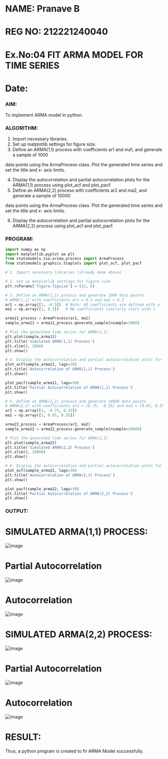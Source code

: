 # NAME: Pranave B
# REG NO: 212221240040

# Ex.No:04   FIT ARMA MODEL FOR TIME SERIES
# Date: 

### AIM:
To implement ARMA model in python.

### ALGORITHM:
1. Import necessary libraries.
2. Set up matplotlib settings for figure size.
3. Define an ARMA(1,1) process with coefficients ar1 and ma1, and generate a sample of 1000

data points using the ArmaProcess class. Plot the generated time series and set the title and x-
axis limits.

4. Display the autocorrelation and partial autocorrelation plots for the ARMA(1,1) process using
plot_acf and plot_pacf.
5. Define an ARMA(2,2) process with coefficients ar2 and ma2, and generate a sample of 10000

data points using the ArmaProcess class. Plot the generated time series and set the title and x-
axis limits.

6. Display the autocorrelation and partial autocorrelation plots for the ARMA(2,2) process using
plot_acf and plot_pacf.

### PROGRAM:
```python
import numpy as np
import matplotlib.pyplot as plt
from statsmodels.tsa.arima_process import ArmaProcess
from statsmodels.graphics.tsaplots import plot_acf, plot_pacf

# 1. Import necessary libraries (already done above)

# 2. Set up matplotlib settings for figure size
plt.rcParams['figure.figsize'] = (12, 6)

# 3. Define an ARMA(1,1) process and generate 1000 data points
# ARMA(1,1) with coefficients ar1 = 0.5 and ma1 = 0.3
ar1 = np.array([1, -0.5])  # Note: AR coefficients are defined with a leading 1 for the model equation
ma1 = np.array([1, 0.3])   # MA coefficients similarly start with 1

arma11_process = ArmaProcess(ar1, ma1)
sample_arma11 = arma11_process.generate_sample(nsample=1000)

# Plot the generated time series for ARMA(1,1)
plt.plot(sample_arma11)
plt.title('Simulated ARMA(1,1) Process')
plt.xlim(0, 1000)
plt.show()

# 4. Display the autocorrelation and partial autocorrelation plots for ARMA(1,1)
plot_acf(sample_arma11, lags=30)
plt.title('Autocorrelation of ARMA(1,1) Process')
plt.show()

plot_pacf(sample_arma11, lags=30)
plt.title('Partial Autocorrelation of ARMA(1,1) Process')
plt.show()

# 5. Define an ARMA(2,2) process and generate 10000 data points
# ARMA(2,2) with coefficients ar2 = [0.75, -0.25] and ma2 = [0.65, 0.35]
ar2 = np.array([1, -0.75, 0.25])
ma2 = np.array([1, 0.65, 0.35])

arma22_process = ArmaProcess(ar2, ma2)
sample_arma22 = arma22_process.generate_sample(nsample=10000)

# Plot the generated time series for ARMA(2,2)
plt.plot(sample_arma22)
plt.title('Simulated ARMA(2,2) Process')
plt.xlim(0, 10000)
plt.show()

# 6. Display the autocorrelation and partial autocorrelation plots for ARMA(2,2)
plot_acf(sample_arma22, lags=30)
plt.title('Autocorrelation of ARMA(2,2) Process')
plt.show()

plot_pacf(sample_arma22, lags=30)
plt.title('Partial Autocorrelation of ARMA(2,2) Process')
plt.show()
```

### OUTPUT:
# SIMULATED ARMA(1,1) PROCESS:
![image](https://github.com/user-attachments/assets/c0b78dac-2513-4dde-8806-662ff72dc322)

# Partial Autocorrelation
![image](https://github.com/user-attachments/assets/4b865320-1db6-4bb5-bdc2-aee06044c09b)

# Autocorrelation
![image](https://github.com/user-attachments/assets/8fc25cb3-68a5-469f-8da1-e5860df861f2)

# SIMULATED ARMA(2,2) PROCESS:
![image](https://github.com/user-attachments/assets/ac7dfb18-7fa2-4a45-b031-091867f6af38)

# Partial Autocorrelation
![image](https://github.com/user-attachments/assets/0cfef4cf-cfa0-438b-ba56-4f6b564e4b68)

# Autocorrelation
![image](https://github.com/user-attachments/assets/1c740a47-cec5-409d-ad25-ac728ec78d3f)

# RESULT:
Thus, a python program is created to fir ARMA Model successfully.
